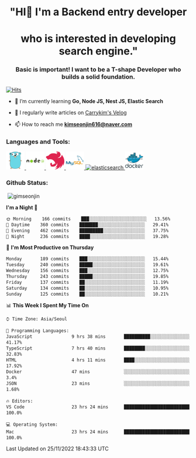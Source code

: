 <h1 align="center">"HI👋 I'm a Backend entry developer </h1>
<h1 align="center"> who is interested in developing search engine."</h1>
<h3 align="center">Basic is important! I want to be a T-shape Developer who builds a solid foundation.</h3>

[![Hits](https://hits.seeyoufarm.com/api/count/incr/badge.svg?url=https%3A%2F%2Fgithub.com%2Fgimseonjin&count_bg=%2318BFE5&title_bg=%23555555&icon=ko-fi.svg&icon_color=%23E7E7E7&title=hits&edge_flat=false)](https://hits.seeyoufarm.com)

- 🌱 I’m currently learning **Go, Node JS, Nest JS, Elastic Search**

- 📝 I regularly write articles on [Carrykim's Velog](https://velog.io/@carrykim)

- 📫 How to reach me **kimseonjin616@naver.com**


<h3 align="left">Languages and Tools:</h3>
<p align="left"> 
<a href="https://golang.org" target="_blank" rel="noreferrer"> <img src="https://raw.githubusercontent.com/devicons/devicon/master/icons/go/go-original.svg" alt="go" width="10%" height="10%"/> </a>
<a href="https://nodejs.org" target="_blank" rel="noreferrer"> <img src="https://raw.githubusercontent.com/devicons/devicon/master/icons/nodejs/nodejs-original-wordmark.svg" alt="nodejs" width="10%" height="10%"/> </a> <a></a>
<a href="https://nestjs.com/" target="_blank" rel="noreferrer"> <img src="https://raw.githubusercontent.com/devicons/devicon/master/icons/nestjs/nestjs-plain.svg" alt="nestjs" width="10%" height="10%"/> </a> 
<a href="https://www.mysql.com/" target="_blank" rel="noreferrer"> <img src="https://raw.githubusercontent.com/devicons/devicon/master/icons/mysql/mysql-original-wordmark.svg" alt="mysql" width="10%" height="10%"/>  </a>
 <a href="https://www.elastic.co" target="_blank" rel="noreferrer"> <img src="https://www.vectorlogo.zone/logos/elastic/elastic-icon.svg" alt="elasticsearch" width="10%" height="10%"/> </a> 
 <a href="https://www.docker.com/" target="_blank" rel="noreferrer"> <img src="https://raw.githubusercontent.com/devicons/devicon/master/icons/docker/docker-original-wordmark.svg" alt="docker" width="10%" height="10%"/> </a>
</p>


<h3 align="left">Github Status:</h3>
<p align="left">
 <p>&nbsp;<img align="center" src="https://github-readme-stats.vercel.app/api?username=gimseonjin&show_icons=true&locale=en" alt="gimseonjin" /></p>
</p>


<!--START_SECTION:waka-->
**I'm a Night 🦉** 

```text
🌞 Morning    166 commits    ███░░░░░░░░░░░░░░░░░░░░░░   13.56% 
🌆 Daytime    360 commits    ███████░░░░░░░░░░░░░░░░░░   29.41% 
🌃 Evening    462 commits    █████████░░░░░░░░░░░░░░░░   37.75% 
🌙 Night      236 commits    ████░░░░░░░░░░░░░░░░░░░░░   19.28%

```
📅 **I'm Most Productive on Thursday** 

```text
Monday       189 commits    ███░░░░░░░░░░░░░░░░░░░░░░   15.44% 
Tuesday      240 commits    █████░░░░░░░░░░░░░░░░░░░░   19.61% 
Wednesday    156 commits    ███░░░░░░░░░░░░░░░░░░░░░░   12.75% 
Thursday     243 commits    █████░░░░░░░░░░░░░░░░░░░░   19.85% 
Friday       137 commits    ██░░░░░░░░░░░░░░░░░░░░░░░   11.19% 
Saturday     134 commits    ██░░░░░░░░░░░░░░░░░░░░░░░   10.95% 
Sunday       125 commits    ██░░░░░░░░░░░░░░░░░░░░░░░   10.21%

```


📊 **This Week I Spent My Time On** 

```text
⌚︎ Time Zone: Asia/Seoul

💬 Programming Languages: 
JavaScript               9 hrs 38 mins       ██████████░░░░░░░░░░░░░░░   41.17% 
TypeScript               7 hrs 40 mins       ████████░░░░░░░░░░░░░░░░░   32.83% 
HTML                     4 hrs 11 mins       ████░░░░░░░░░░░░░░░░░░░░░   17.92% 
Docker                   47 mins             ░░░░░░░░░░░░░░░░░░░░░░░░░   3.4% 
JSON                     23 mins             ░░░░░░░░░░░░░░░░░░░░░░░░░   1.68%

🔥 Editors: 
VS Code                  23 hrs 24 mins      █████████████████████████   100.0%

💻 Operating System: 
Mac                      23 hrs 24 mins      █████████████████████████   100.0%

```


 Last Updated on 25/11/2022 18:43:33 UTC
<!--END_SECTION:waka-->
